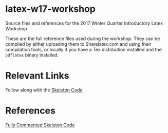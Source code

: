 # latex-w17-workshop
Source files and references for the 2017 Winter Quarter Introductory Latex Workshop

These are the full reference files used during the workshop. They can be compiled by either uploading them to Sharelatex.com and using their compilation tools, or locally if you have a Tex distribution installed and the `pdflatex` binary installed.

# Relevant Links
Follow along with the [Skeleton Code](https://www.sharelatex.com/project/58a4f2f837a700427c656307)

# References
[Fully Commented Skeleton Code](https://www.sharelatex.com/project/58a4eacc37a700427c656020)
